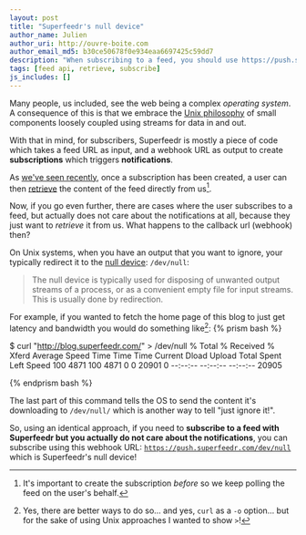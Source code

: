 ```yaml
---
layout: post
title: "Superfeedr's null device"
author_name: Julien
author_uri: http://ouvre-boite.com
author_email_md5: b30ce50678f0e934eaa6697425c59dd7
description: "When subscribing to a feed, you should use https://push.superfeedr.com/dev/null if you want notifications to be ignored."
tags: [feed api, retrieve, subscribe]
js_includes: []
---
```


Many people, us included, see the web being a complex *operating system*. A consequence of this is that we embrace the [Unix philosophy](https://en.wikipedia.org/wiki/Unix_philosophy) of small components loosely coupled using streams for data in and out.

With that in mind, for subscribers, Superfeedr is mostly a piece of code which takes a feed URL as input, and a webhook URL as output to create **subscriptions** which triggers **notifications**.

As [we've seen recently](http://blog.superfeedr.com/ways-to-use-superfeedr/), once a subscription has been created, a user can then [retrieve](http://documentation.superfeedr.com/subscribers.html#retrieving-entries-with-pubsubhubbub) the content of the feed directly from us[^1].

Now, if you go even further, there are cases where the user subscribes to a feed, but actually does not care about the notifications at all, because they just want to *retrieve* it from us. What happens to the callback url (webhook) then?

On Unix systems, when you have an output that you want to ignore, your typically redirect it to the [null device](https://en.wikipedia.org/wiki/Null_device): `/dev/null`:

> The null device is typically used for disposing of unwanted output streams of a process, or as a convenient empty file for input streams. This is usually done by redirection.

For example, if you wanted to fetch the home page of this blog to just get latency and bandwidth you would do something like[^2]:
{% prism bash %}

$ curl "http://blog.superfeedr.com/" > /dev/null
  % Total    % Received % Xferd  Average Speed   Time    Time     Time  Current
                                 Dload  Upload   Total   Spent    Left  Speed
100  4871  100  4871    0     0  20901      0 --:--:-- --:--:-- --:--:-- 20905

{% endprism bash %}

The last part of this command tells the OS to send the content it's downloading to `/dev/null/` which is another way to tell "just ignore it!".

So, using an identical approach, if you need to **subscribe to a feed with Superfeedr but you actually do not care about the notifications**, you can subscribe using this webhook URL: [`https://push.superfeedr.com/dev/null`](http://push.superfeedr.com/dev/null) which is Superfeedr's null device!


[^1]: It's important to create the subscription *before* so we keep polling the feed on the user's behalf.

[^2]: Yes, there are better ways to do so... and yes, `curl` as a `-o` option... but for the sake of using Unix approaches I wanted to show `>`!